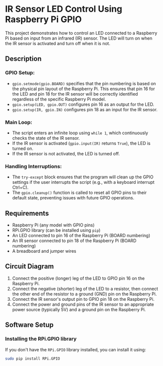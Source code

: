 # IR Sensor LED Control Using Raspberry Pi GPIO

This project demonstrates how to control an LED connected to a Raspberry Pi based on input from an infrared (IR) sensor. The LED will turn on when the IR sensor is activated and turn off when it is not.

## Description 
### GPIO Setup:

- `gpio.setmode(gpio.BOARD)` specifies that the pin numbering is based on the physical pin layout of the Raspberry Pi. This ensures that pin 16 for the LED and pin 18 for the IR sensor will be correctly identified regardless of the specific Raspberry Pi model.
- `gpio.setup(LED, gpio.OUT)` configures pin 16 as an output for the LED.
- `gpio.setup(IR, gpio.IN)` configures pin 18 as an input for the IR sensor.

### Main Loop:

- The script enters an infinite loop using `while 1`, which continuously checks the state of the IR sensor.
- If the IR sensor is activated (`gpio.input(IR)` returns `True`), the LED is turned on.
- If the IR sensor is not activated, the LED is turned off.

### Handling Interruptions:

- The `try-except` block ensures that the program will clean up the GPIO settings if the user interrupts the script (e.g., with a keyboard interrupt Ctrl+C).
- The `gpio.cleanup()` function is called to reset all GPIO pins to their default state, preventing issues with future GPIO operations.

## Requirements

- Raspberry Pi (any model with GPIO pins)
- RPi.GPIO library (can be installed using `pip`)
- An LED connected to pin 16 of the Raspberry Pi (BOARD numbering)
- An IR sensor connected to pin 18 of the Raspberry Pi (BOARD numbering)
- A breadboard and jumper wires

## Circuit Diagram

1. Connect the positive (longer) leg of the LED to GPIO pin 16 on the Raspberry Pi.
2. Connect the negative (shorter) leg of the LED to a resistor, then connect the other end of the resistor to a ground (GND) pin on the Raspberry Pi.
3. Connect the IR sensor's output pin to GPIO pin 18 on the Raspberry Pi.
4. Connect the power and ground pins of the IR sensor to an appropriate power source (typically 5V) and a ground pin on the Raspberry Pi.

## Software Setup

### Installing the RPi.GPIO library

If you don't have the `RPi.GPIO` library installed, you can install it using:

```bash
sudo pip install RPi.GPIO
